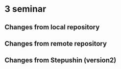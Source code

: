 # 3 seminar

## Changes from local repository

## Changes from remote repository

## Changes from Stepushin (version2)

